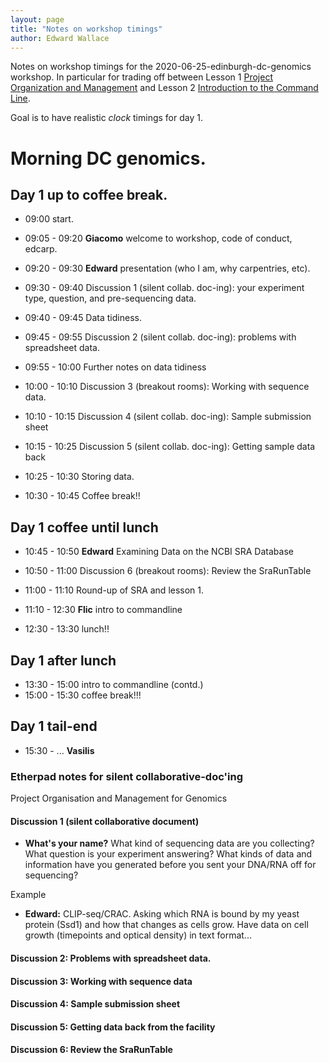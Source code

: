 ```yaml
---
layout: page
title: "Notes on workshop timings"
author: Edward Wallace
---
```


Notes on workshop timings for the 2020-06-25-edinburgh-dc-genomics workshop. In particular for trading off between Lesson 1 [Project Organization and Management](https://datacarpentry.org/organization-genomics/) and Lesson 2 [Introduction to the Command Line](https://datacarpentry.org/shell-genomics/).

Goal is to have realistic *clock* timings for day 1.

# Morning DC genomics.

## Day 1 up to coffee break.

- 09:00 start.
- 09:05 - 09:20 **Giacomo** welcome to workshop, code of conduct, edcarp.
- 09:20 - 09:30 **Edward** presentation (who I am, why carpentries, etc).
- 09:30 - 09:40 Discussion 1 (silent collab. doc-ing): your experiment type, question, and pre-sequencing data.
- 09:40 - 09:45 Data tidiness.
- 09:45 - 09:55 Discussion 2 (silent collab. doc-ing): problems with spreadsheet data.
- 09:55 - 10:00 Further notes on data tidiness
- 10:00 - 10:10 Discussion 3 (breakout rooms): Working with sequence data.
- 10:10 - 10:15 Discussion 4 (silent collab. doc-ing): Sample submission sheet
- 10:15 - 10:25 Discussion 5 (silent collab. doc-ing): Getting sample data back
- 10:25 - 10:30 Storing data.

- 10:30 - 10:45 Coffee break!!

## Day 1 coffee until lunch

- 10:45 - 10:50 **Edward** Examining Data on the NCBI SRA Database
- 10:50 - 11:00 Discussion 6 (breakout rooms): Review the SraRunTable
- 11:00 - 11:10 Round-up of SRA and lesson 1.
- 11:10 - 12:30 **Flic** intro to commandline

- 12:30 - 13:30 lunch!!

## Day 1 after lunch

- 13:30 - 15:00 intro to commandline (contd.)
- 15:00 - 15:30 coffee break!!!

## Day 1 tail-end

- 15:30 - ... **Vasilis**


### Etherpad notes for silent collaborative-doc'ing

Project Organisation and Management for Genomics

#### Discussion 1 (silent collaborative document) 

- **What's your name?** What kind of sequencing data are you collecting? What question is your experiment answering? What kinds of data and information have you generated before you sent your DNA/RNA off for sequencing?

Example

- **Edward:** CLIP-seq/CRAC. Asking which RNA is bound by my yeast protein (Ssd1) and how that changes as cells grow. Have data on cell growth (timepoints and optical density) in text format...

#### Discussion 2: Problems with spreadsheet data.

#### Discussion 3: Working with sequence data

#### Discussion 4: Sample submission sheet

#### Discussion 5: Getting data back from the facility

#### Discussion 6: Review the SraRunTable
